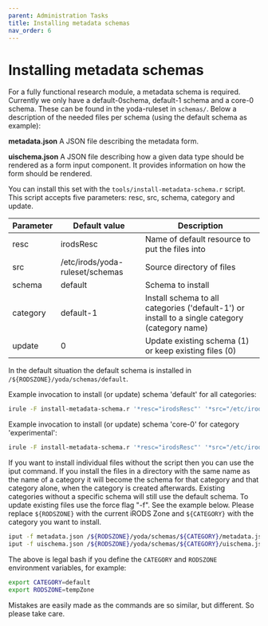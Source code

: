 ```yaml
---
parent: Administration Tasks
title: Installing metadata schemas
nav_order: 6
---
```

# Installing metadata schemas
For a fully functional research module, a metadata schema is required.
Currently we only have a default-0schema, default-1 schema and a core-0 schema.
These can be found in the yoda-ruleset in `schemas/`.
Below a description of the needed files per schema (using the default schema as example):

**metadata.json**
  A JSON file describing the metadata form.

**uischema.json**
  A JSON file describing how a given data type should be rendered as a form input component. It provides information on how the form should be rendered.

You can install this set with the `tools/install-metadata-schema.r` script. This script accepts five parameters:
resc, src, schema, category and update.


Parameter  | Default value                                   | Description
-----------|-------------------------------------------------|------------
resc	   | irodsResc	                                     | Name of default resource to put the files into
src        | /etc/irods/yoda-ruleset/schemas             | Source directory of files
schema     | default                                         | Schema to install
category   | default-1                                       | Install schema to all categories ('default-1') or install to a single category (category name)
update     | 0                                               | Update existing schema (1) or keep existing files (0)

In the default situation the default schema is installed in ``/${RODSZONE}/yoda/schemas/default``.

Example invocation to install (or update) schema 'default' for all categories:
```bash
irule -F install-metadata-schema.r '*resc="irodsResc"' '*src="/etc/irods/yoda-ruleset/schemas/"' '*schema="default-1"' '*category="default"' '*update=1'
```

Example invocation to install (or update) schema 'core-0' for category 'experimental':
```bash
irule -F install-metadata-schema.r '*resc="irodsResc"' '*src="/etc/irods/yoda-ruleset/schemas/"' '*schema="core-0"' '*category="experimental"' '*update=1'
```

If you want to install individual files without the script then you can use the iput command.
If you install the files in a directory with the same name as the name of a category it will become the schema for that category and that category alone, when the category is created afterwards. Existing categories without a specific schema will still use the default schema.
To update existing files use the force flag "-f".
See the example below. Please replace `${RODSZONE}` with the current iRODS Zone and `${CATEGORY}` with the category you want to install.

```bash
iput -f metadata.json /${RODSZONE}/yoda/schemas/${CATEGORY}/metadata.json
iput -f uischema.json /${RODSZONE}/yoda/schemas/${CATEGORY}/uischema.json
```

The above is legal bash if you define the `CATEGORY` and `RODSZONE` environment variables, for example:

```bash
export CATEGORY=default
export RODSZONE=tempZone
```

Mistakes are easily made as the commands are so similar, but different.
So please take care.
